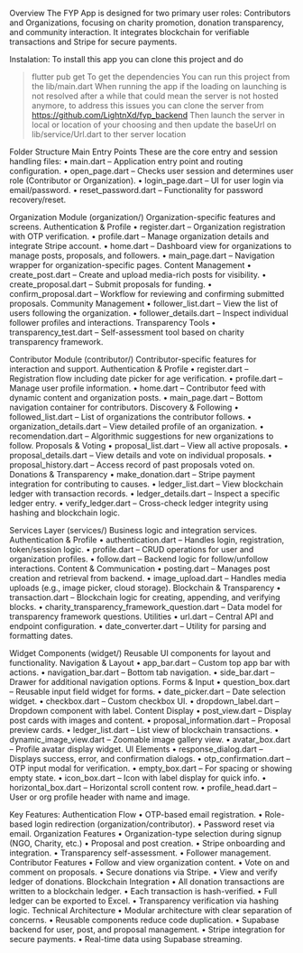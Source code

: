 Overview
The FYP App is designed for two primary user roles: Contributors and Organizations, focusing on charity promotion, donation transparency, and community interaction. It integrates blockchain for verifiable transactions and Stripe for secure payments.

Instalation:
To install this app you can clone this project and do
> flutter pub get 
To get the dependencies
You can run this project from the lib/main.dart
When running the app if the loading on launching is not resolved after a while that could mean the server is not hosted anymore, to address this issues you can clone the server from https://github.com/LightnXd/fyp_backend 
Then launch the server in local or location of your choosing and then update the baseUrl on lib/service/Url.dart to ther server location

Folder Structure
Main Entry Points
These are the core entry and session handling files:
•	main.dart – Application entry point and routing configuration.
•	open_page.dart – Checks user session and determines user role (Contributor or Organization).
•	login_page.dart – UI for user login via email/password.
•	reset_password.dart – Functionality for password recovery/reset.

Organization Module (organization/)
Organization-specific features and screens.
Authentication & Profile
•	register.dart – Organization registration with OTP verification.
•	profile.dart – Manage organization details and integrate Stripe account.
•	home.dart – Dashboard view for organizations to manage posts, proposals, and followers.
•	main_page.dart – Navigation wrapper for organization-specific pages.
Content Management
•	create_post.dart – Create and upload media-rich posts for visibility.
•	create_proposal.dart – Submit proposals for funding.
•	confirm_proposal.dart – Workflow for reviewing and confirming submitted proposals.
Community Management
•	follower_list.dart – View the list of users following the organization.
•	follower_details.dart – Inspect individual follower profiles and interactions.
Transparency Tools
•	transparency_test.dart – Self-assessment tool based on charity transparency framework.

Contributor Module (contributor/)
Contributor-specific features for interaction and support.
Authentication & Profile
•	register.dart – Registration flow including date picker for age verification.
•	profile.dart – Manage user profile information.
•	home.dart – Contributor feed with dynamic content and organization posts.
•	main_page.dart – Bottom navigation container for contributors.
Discovery & Following
•	followed_list.dart – List of organizations the contributor follows.
•	organization_details.dart – View detailed profile of an organization.
•	recomendation.dart – Algorithmic suggestions for new organizations to follow.
Proposals & Voting
•	proposal_list.dart – View all active proposals.
•	proposal_details.dart – View details and vote on individual proposals.
•	proposal_history.dart – Access record of past proposals voted on.
Donations & Transparency
•	make_donation.dart – Stripe payment integration for contributing to causes.
•	ledger_list.dart – View blockchain ledger with transaction records.
•	ledger_details.dart – Inspect a specific ledger entry.
•	verify_ledger.dart – Cross-check ledger integrity using hashing and blockchain logic.

Services Layer (services/)
Business logic and integration services.
Authentication & Profile
•	authentication.dart – Handles login, registration, token/session logic.
•	profile.dart – CRUD operations for user and organization profiles.
•	follow.dart – Backend logic for follow/unfollow interactions.
Content & Communication
•	posting.dart – Manages post creation and retrieval from backend.
•	image_upload.dart – Handles media uploads (e.g., image picker, cloud storage).
Blockchain & Transparency
•	transaction.dart – Blockchain logic for creating, appending, and verifying blocks.
•	charity_transparency_framework_question.dart – Data model for transparency framework questions.
Utilities
•	url.dart – Central API and endpoint configuration.
•	date_converter.dart – Utility for parsing and formatting dates.

Widget Components (widget/)
Reusable UI components for layout and functionality.
Navigation & Layout
•	app_bar.dart – Custom top app bar with actions.
•	navigation_bar.dart – Bottom tab navigation.
•	side_bar.dart – Drawer for additional navigation options.
Forms & Input
•	question_box.dart – Reusable input field widget for forms.
•	date_picker.dart – Date selection widget.
•	checkbox.dart – Custom checkbox UI.
•	dropdown_label.dart – Dropdown component with label.
Content Display
•	post_view.dart – Display post cards with images and content.
•	proposal_information.dart – Proposal preview cards.
•	ledger_list.dart – List view of blockchain transactions.
•	dynamic_image_view.dart – Zoomable image gallery view.
•	avatar_box.dart – Profile avatar display widget.
UI Elements
•	response_dialog.dart – Displays success, error, and confirmation dialogs.
•	otp_confirmation.dart – OTP input modal for verification.
•	empty_box.dart – For spacing or showing empty state.
•	icon_box.dart – Icon with label display for quick info.
•	horizontal_box.dart – Horizontal scroll content row.
•	profile_head.dart – User or org profile header with name and image.

Key Features: 
Authentication Flow
•	OTP-based email registration.
•	Role-based login redirection (organization/contributor).
•	Password reset via email.
Organization Features
•	Organization-type selection during signup (NGO, Charity, etc.)
•	Proposal and post creation.
•	Stripe onboarding and integration.
•	Transparency self-assessment.
•	Follower management.
Contributor Features
•	Follow and view organization content.
•	Vote on and comment on proposals.
•	Secure donations via Stripe.
•	View and verify ledger of donations.
Blockchain Integration
•	All donation transactions are written to a blockchain ledger.
•	Each transaction is hash-verified.
•	Full ledger can be exported to Excel.
•	Transparency verification via hashing logic.
Technical Architecture
•	Modular architecture with clear separation of concerns.
•	Reusable components reduce code duplication.
•	Supabase backend for user, post, and proposal management.
•	Stripe integration for secure payments.
•	Real-time data using Supabase streaming.

